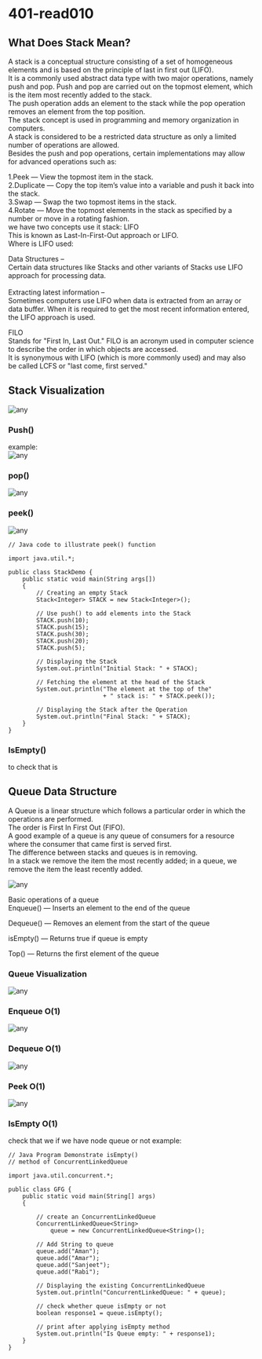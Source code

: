 # 401-read010
## What Does Stack Mean?
A stack is a conceptual structure consisting of a set of homogeneous elements and is based on the principle of last in first out (LIFO).<br />
It is a commonly used abstract data type with two major operations, namely push and pop. Push and pop are carried out on the topmost element, which is the item most recently added to the stack. <br />
The push operation adds an element to the stack while the pop operation removes an element from the top position. <br />
The stack concept is used in programming and memory organization in computers.<br />
A stack is considered to be a restricted data structure as only a limited number of operations are allowed.<br />
Besides the push and pop operations, certain implementations may allow for advanced operations such as:<br />

1.Peek — View the topmost item in the stack.<br />
2.Duplicate — Copy the top item’s value into a variable and push it back into the stack.<br />
3.Swap — Swap the two topmost items in the stack.<br />
4.Rotate — Move the topmost elements in the stack as specified by a number or move in a rotating fashion.<br />
we have two  concepts use it stack:
LIFO<br />
This is known as Last-In-First-Out approach or LIFO.<br />
Where is LIFO used:<br />
 

Data Structures – <br />
Certain data structures like Stacks and other variants of Stacks use LIFO approach for processing data.<br />
 <br />
Extracting latest information – <br />
Sometimes computers use LIFO when data is extracted from an array or data buffer. When it is required to get the most recent information entered, the LIFO approach is used. <br />

FILO<br />
Stands for "First In, Last Out." FILO is an acronym used in computer science to describe the order in which objects are accessed.<br />
It is synonymous with LIFO (which is more commonly used) and may also be called LCFS or "last come, first served."<br />

## Stack Visualization


![any](https://i.stack.imgur.com/zE81T.png)

### Push()
example:<br />
![any](https://media.geeksforgeeks.org/wp-content/uploads/stackTable.png)
### pop()
![any](https://media.geeksforgeeks.org/wp-content/uploads/poptable.png)
### peek() 
![any](https://qph.fs.quoracdn.net/main-qimg-f22268230c00651b84db79c13bdb7ec9)
```
// Java code to illustrate peek() function
  
import java.util.*;
  
public class StackDemo {
    public static void main(String args[])
    {
        // Creating an empty Stack
        Stack<Integer> STACK = new Stack<Integer>();
  
        // Use push() to add elements into the Stack
        STACK.push(10);
        STACK.push(15);
        STACK.push(30);
        STACK.push(20);
        STACK.push(5);
  
        // Displaying the Stack
        System.out.println("Initial Stack: " + STACK);
  
        // Fetching the element at the head of the Stack
        System.out.println("The element at the top of the"
                           + " stack is: " + STACK.peek());
  
        // Displaying the Stack after the Operation
        System.out.println("Final Stack: " + STACK);
    }
}
```
### IsEmpty()
to check that is<br />
## Queue Data Structure
A Queue is a linear structure which follows a particular order in which the operations are performed. <br />
The order is First In First Out (FIFO). <br />
A good example of a queue is any queue of consumers for a resource where the consumer that came first is served first.<br />
The difference between stacks and queues is in removing.<br />
In a stack we remove the item the most recently added; in a queue, we remove the item the least recently added.<br />

![any](https://media.geeksforgeeks.org/wp-content/cdn-uploads/gq/2014/02/Queue.png)

Basic operations of a queue<br />
Enqueue() — Inserts an element to the end of the queue<br />

Dequeue() — Removes an element from the start of the queue<br />

isEmpty() — Returns true if queue is empty<br />

Top() — Returns the first element of the queue<br />
### Queue Visualization
![any](https://www.callicoder.com/static/756cf2c68e5810a2f37f27ce1ce562a8/51aac/queue-data-structure.jpg)
### Enqueue O(1)

![any](https://www.alphacodingskills.com/java/img/queue-enqueue.PNG)
### Dequeue O(1) 
![any](https://qph.fs.quoracdn.net/main-qimg-0963b373f0e1156e6ef34e6235eb6712)

### Peek O(1)

![any](https://slideplayer.com/12889201/78/images/slide_1.jpg)

### IsEmpty O(1)
check that we if we have node queue or not 
example: <br />
```
// Java Program Demonstrate isEmpty()
// method of ConcurrentLinkedQueue
  
import java.util.concurrent.*;
  
public class GFG {
    public static void main(String[] args)
    {
  
        // create an ConcurrentLinkedQueue
        ConcurrentLinkedQueue<String>
            queue = new ConcurrentLinkedQueue<String>();
  
        // Add String to queue
        queue.add("Aman");
        queue.add("Amar");
        queue.add("Sanjeet");
        queue.add("Rabi");
  
        // Displaying the existing ConcurrentLinkedQueue
        System.out.println("ConcurrentLinkedQueue: " + queue);
  
        // check whether queue isEmpty or not
        boolean response1 = queue.isEmpty();
  
        // print after applying isEmpty method
        System.out.println("Is Queue empty: " + response1);
    }
}
```



